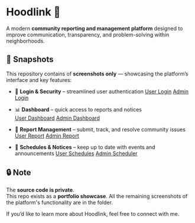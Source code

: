 # Hoodlink 🚀
A modern **community reporting and management platform** designed to improve communication, transparency, and problem-solving within neighborhoods.

## 📸 Snapshots
This repository contains of **screenshots only** — showcasing the platform’s interface and key features:  
- 🔐 **Login & Security** – streamlined user authentication
[User Login](./screenshots/user_login.png)
[Admin Login](./screenshots/admin_login.png)

- 📊 **Dashboard** – quick access to reports and notices  
[User Dashboard](./screenshots/user_dashboard.png)
[Admin Dashboard](./screenshots/admin_dashboard.png)

- 📝 **Report Management** – submit, track, and resolve community issues
[User Report](./screenshots/user_report2.png)
[Admin Report](./screenshots/admin_reports.png)

- 📅 **Schedules & Notices** – keep up to date with events and announcements
[User Schedules](./screenshots/user_waste1.png)
[Admin Scheduler](./screenshots/admin_waste2.png)


## 🔒 Note
The **source code is private**.  
This repo exists as a **portfolio showcase**.
All the remaining screenshots of the platform's functionality are in the folder.

If you’d like to learn more about Hoodlink, feel free to connect with me. 
